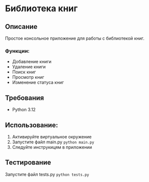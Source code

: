 # Библиотека книг

## Описание
Простое консольное приложение для работы с библиотекой книг.

### Функции: 
+ Добавление книги
+ Удаление книги
+ Поиск книг
+ Просмотр книг
+ Изменение статуса книг

## Требования
+ Python 3.12

## Использование:
1. Активируйте виртуальное окружение
2. Запустите файл main.py 
    ```python main.py```
3. Следуйте инструкицям в приложении

## Тестирование
Запустите файл tests.py ```python tests.py```
